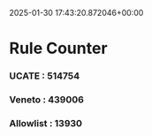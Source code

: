2025-01-30 17:43:20.872046+00:00
# Rule Counter 
 ### UCATE : 514754

 ### Veneto : 439006

 ### Allowlist : 13930